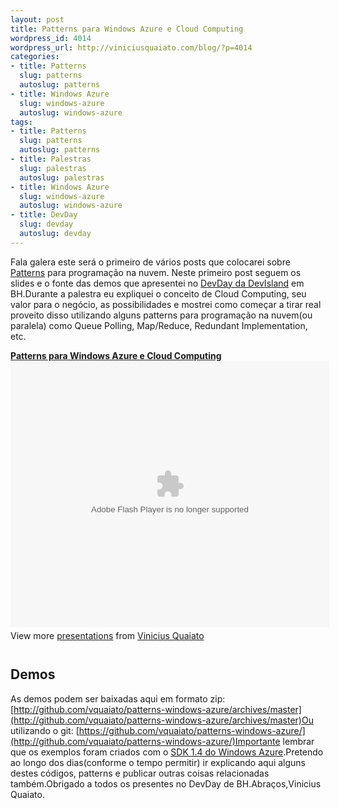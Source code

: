 ```yaml
--- 
layout: post
title: Patterns para Windows Azure e Cloud Computing
wordpress_id: 4014
wordpress_url: http://viniciusquaiato.com/blog/?p=4014
categories: 
- title: Patterns
  slug: patterns
  autoslug: patterns
- title: Windows Azure
  slug: windows-azure
  autoslug: windows-azure
tags: 
- title: Patterns
  slug: patterns
  autoslug: patterns
- title: Palestras
  slug: palestras
  autoslug: palestras
- title: Windows Azure
  slug: windows-azure
  autoslug: windows-azure
- title: DevDay
  slug: devday
  autoslug: devday
---
```

Fala galera este será o primeiro de vários posts que colocarei sobre [Patterns](http://viniciusquaiato.com/blog/category/patterns/) para programação na nuvem. Neste primeiro post seguem os slides e o fonte das demos que apresentei no [DevDay da DevIsland](http://devday.devisland.com/) em BH.Durante a palestra eu expliquei o conceito de Cloud Computing, seu valor para o negócio, as possibilidades e mostrei como começar a tirar real proveito disso utilizando alguns patterns para programação na nuvem(ou paralela) como Queue Polling, Map/Reduce, Redundant Implementation, etc.<div style="width:510px" id="__ss_9036182"> **[Patterns para Windows Azure e Cloud Computing](http://www.slideshare.net/viniciusquaiato/patterns-para-windows-azure-e-cloud-computing "Patterns para Windows Azure e Cloud Computing")** <object id="__sse9036182" width="510" height="426"> <param name="movie" value="http://static.slidesharecdn.com/swf/ssplayer2.swf?doc=cloudcomputing-110827121702-phpapp01&stripped_title=patterns-para-windows-azure-e-cloud-computing&userName=viniciusquaiato" /> <param name="allowFullScreen" value="true" /> <param name="allowScriptAccess" value="always" /> <embed name="__sse9036182" src="http://static.slidesharecdn.com/swf/ssplayer2.swf?doc=cloudcomputing-110827121702-phpapp01&stripped_title=patterns-para-windows-azure-e-cloud-computing&userName=viniciusquaiato" type="application/x-shockwave-flash" allowscriptaccess="always" allowfullscreen="true" width="510" height="426"></embed> </object> <div style="padding:5px 0 12px"> View more [presentations](http://www.slideshare.net/) from [Vinicius Quaiato](http://www.slideshare.net/viniciusquaiato) </div> </div>

## Demos
As demos podem ser baixadas aqui em formato zip: [http://github.com/vquaiato/patterns-windows-azure/archives/master](http://github.com/vquaiato/patterns-windows-azure/archives/master)Ou utilizando o git: [https://github.com/vquaiato/patterns-windows-azure/](http://github.com/vquaiato/patterns-windows-azure/)Importante lembrar que os exemplos foram criados com o [SDK 1.4 do Windows Azure](http://viniciusquaiato.com/blog/windows-azure-tools-1-4-agosto/).Pretendo ao longo dos dias(conforme o tempo permitir) ir explicando aqui alguns destes códigos, patterns e publicar outras coisas relacionadas também.Obrigado a todos os presentes no DevDay de BH.Abraços,Vinicius Quaiato.
